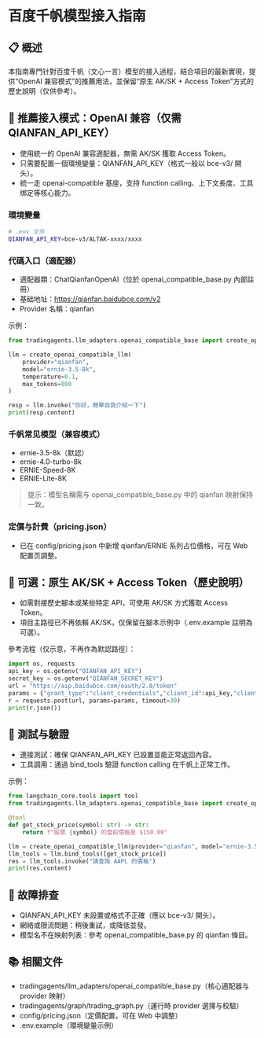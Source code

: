 # 百度千帆模型接入指南

## 📋 概述

本指南專門针對百度千帆（文心一言）模型的接入過程，結合項目的最新實現，提供“OpenAI 兼容模式”的推薦用法，並保留“原生 AK/SK + Access Token”方式的歷史說明（仅供參考）。

## 🎯 推薦接入模式：OpenAI 兼容（仅需 QIANFAN_API_KEY）

- 使用統一的 OpenAI 兼容適配器，無需 AK/SK 獲取 Access Token。
- 只需要配置一個環境變量：QIANFAN_API_KEY（格式一般以 bce-v3/ 開头）。
- 統一走 openai-compatible 基座，支持 function calling、上下文長度、工具绑定等核心能力。

### 環境變量
```bash
# .env 文件
QIANFAN_API_KEY=bce-v3/ALTAK-xxxx/xxxx
```

### 代碼入口（適配器）
- 適配器類：ChatQianfanOpenAI（位於 openai_compatible_base.py 內部註冊）
- 基础地址：https://qianfan.baidubce.com/v2
- Provider 名稱：qianfan

示例：
```python
from tradingagents.llm_adapters.openai_compatible_base import create_openai_compatible_llm

llm = create_openai_compatible_llm(
    provider="qianfan",
    model="ernie-3.5-8k",
    temperature=0.1,
    max_tokens=800
)

resp = llm.invoke("你好，簡單自我介紹一下")
print(resp.content)
```

### 千帆常见模型（兼容模式）
- ernie-3.5-8k（默認）
- ernie-4.0-turbo-8k
- ERNIE-Speed-8K
- ERNIE-Lite-8K

> 提示：模型名稱需与 openai_compatible_base.py 中的 qianfan 映射保持一致。

### 定價与計費（pricing.json）
- 已在 config/pricing.json 中新增 qianfan/ERNIE 系列占位價格，可在 Web 配置页調整。

## 🧰 可選：原生 AK/SK + Access Token（歷史說明）
- 如需對接歷史腳本或某些特定 API，可使用 AK/SK 方式獲取 Access Token。
- 項目主路徑已不再依賴 AK/SK，仅保留在腳本示例中（.env.example 註明為可選）。

參考流程（仅示意，不再作為默認路徑）：
```python
import os, requests
api_key = os.getenv("QIANFAN_API_KEY")
secret_key = os.getenv("QIANFAN_SECRET_KEY")
url = "https://aip.baidubce.com/oauth/2.0/token"
params = {"grant_type":"client_credentials","client_id":api_key,"client_secret":secret_key}
r = requests.post(url, params=params, timeout=30)
print(r.json())
```

## 🧪 測試与驗證

- 連接測試：確保 QIANFAN_API_KEY 已設置並能正常返回內容。
- 工具調用：通過 bind_tools 驗證 function calling 在千帆上正常工作。

示例：
```python
from langchain_core.tools import tool
from tradingagents.llm_adapters.openai_compatible_base import create_openai_compatible_llm

@tool
def get_stock_price(symbol: str) -> str:
    return f"股票 {symbol} 的當前價格是 $150.00"

llm = create_openai_compatible_llm(provider="qianfan", model="ernie-3.5-8k")
llm_tools = llm.bind_tools([get_stock_price])
res = llm_tools.invoke("請查詢 AAPL 的價格")
print(res.content)
```

## 🔧 故障排查
- QIANFAN_API_KEY 未設置或格式不正確（應以 bce-v3/ 開头）。
- 網絡或限流問題：稍後重試，或降低並發。
- 模型名不在映射列表：參考 openai_compatible_base.py 的 qianfan 條目。

## 📚 相關文件
- tradingagents/llm_adapters/openai_compatible_base.py（核心適配器与 provider 映射）
- tradingagents/graph/trading_graph.py（運行時 provider 選擇与校驗）
- config/pricing.json（定價配置，可在 Web 中調整）
- .env.example（環境變量示例）